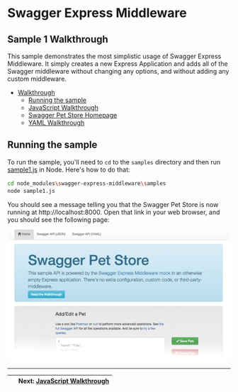 Swagger Express Middleware
============================


Sample 1 Walkthrough
--------------------------
This sample demonstrates the most simplistic usage of Swagger Express Middleware. It simply creates a new Express Application and adds all of the Swagger middleware without changing any options, and without adding any custom middleware.

* [Walkthrough](walkthrough1.md)
    + [Running the sample](#running-the-sample)
    + [JavaScript Walkthrough](javascript.md)
    + [Swagger Pet Store Homepage](html.md)
    + [YAML Walkthrough](yaml.md)


Running the sample
--------------------------
To run the sample, you'll need to `cd` to the `samples` directory and then run [sample1.js](sample1.js) in Node.  Here's how to do that:

````bash
cd node_modules\swagger-express-middleware\samples
node sample1.js
````

You should see a message telling you that the Swagger Pet Store is now running at http://localhost:8000. Open that link in your web browser, and you should see the following page:

![Screenshot](../img/samples.png)

-------------------------------------------------------------------------------------------------
| &nbsp;                                        | Next: [JavaScript Walkthrough](javascript.md) |
|:----------------------------------------------|----------------------------------------------:|
